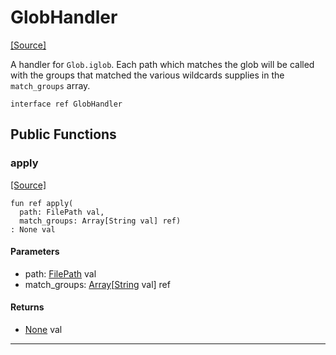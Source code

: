 # GlobHandler
<span class="source-link">[[Source]](src/glob/glob.md#L13)</span>

A handler for `Glob.iglob`. Each path which matches the glob will be called
with the groups that matched the various wildcards supplies in the
`match_groups` array.


```pony
interface ref GlobHandler
```

## Public Functions

### apply
<span class="source-link">[[Source]](src/glob/glob.md#L19)</span>


```pony
fun ref apply(
  path: FilePath val,
  match_groups: Array[String val] ref)
: None val
```
#### Parameters

*   path: [FilePath](files-FilePath.md) val
*   match_groups: [Array](builtin-Array.md)\[[String](builtin-String.md) val\] ref

#### Returns

* [None](builtin-None.md) val

---


